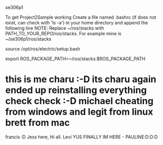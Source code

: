 se306p1

To get Project2Sample working
Create a file named .bashrc (if does not exist, can check with 'ls -a') in your home directory and append the following line
NOTE: Replace ~/ros/stacks with PATH_TO_YOUR_REPO/ros/stacks. For example mine is ~/se306p1/ros/stacks

source /opt/ros/electric/setup.bash

export ROS_PACKAGE_PATH=~/ros/stacks:$ROS_PACKAGE_PATH






this is me charu :-D its charu again ended up reinstalling 
everything check check :-D
michael cheating from windows and legit from linux
brett from mac
=======
francis :D
Jess here, Hi all. 
Levi
YUS FINALLY IM HERE - PAULINE:D:D:D
